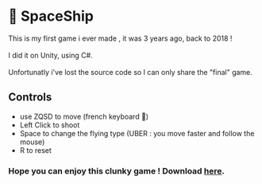 # 🚀 SpaceShip
This is my first game i ever made , it was 3 years ago, back to 2018 !<br><br>
I did it on Unity, using C#. <br><br>
Unfortunatly i've lost the source code so I can only share the "final" game.<br>


## Controls
- use ZQSD to move (french keyboard 🐸)<br>
- Left Click to shoot<br>
- Space to change the flying type (UBER : you move faster and follow the mouse)<br>
- R to reset

### Hope you can enjoy this clunky game ! Download <a href="https://drive.google.com/drive/folders/1-BWC1fxzCfjIEEuqewh4eMB7C_CuSh-8?usp=sharing">here</a>.

